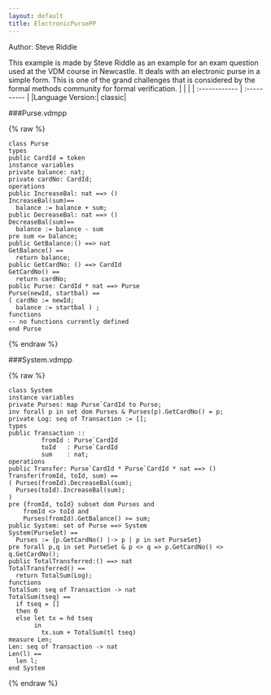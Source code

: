 ```yaml
---
layout: default
title: ElectronicPursePP
---
```


Author: Steve Riddle


This example is made by Steve Riddle as an example for an 
exam question used at the VDM course in Newcastle. It deals
with an electronic purse in a simple form. This is one of the
grand challenges that is considered by the formal methods 
community for formal verification.
|  |           |
| :------------ | :---------- |
|Language Version:| classic|


###Purse.vdmpp

{% raw %}
~~~
class Purse
typespublic CardId = token
instance variables
private balance: nat;private cardNo: CardId;
operations
public IncreaseBal: nat ==> ()IncreaseBal(sum)==  balance := balance + sum;
public DecreaseBal: nat ==> ()DecreaseBal(sum)==  balance := balance - sumpre sum <= balance;
public GetBalance:() ==> natGetBalance() ==   return balance;
public GetCardNo: () ==> CardIdGetCardNo() ==   return cardNo;
public Purse: CardId * nat ==> PursePurse(newId, startbal) ==( cardNo := newId;  balance := startbal ) ;
functions-- no functions currently definedend Purse
~~~
{% endraw %}

###System.vdmpp

{% raw %}
~~~
class System
instance variables
private Purses: map Purse`CardId to Purse;inv forall p in set dom Purses & Purses(p).GetCardNo() = p;private Log: seq of Transaction := [];
types
public Transaction ::          fromId : Purse`CardId         toId   : Purse`CardId         sum    : nat;
operations
public Transfer: Purse`CardId * Purse`CardId * nat ==> ()Transfer(fromId, toId, sum) == ( Purses(fromId).DecreaseBal(sum);  Purses(toId).IncreaseBal(sum);)pre {fromId, toId} subset dom Purses and     fromId <> toId and    Purses(fromId).GetBalance() >= sum;
public System: set of Purse ==> SystemSystem(PurseSet) ==  Purses := {p.GetCardNo() |-> p | p in set PurseSet}pre forall p,q in set PurseSet & p <> q => p.GetCardNo() <> q.GetCardNo();
public TotalTransferred:() ==> natTotalTransferred() ==   return TotalSum(Log);
functions
TotalSum: seq of Transaction -> natTotalSum(tseq) ==  if tseq = []   then 0  else let tx = hd tseq        in          tx.sum + TotalSum(tl tseq)measure Len;
Len: seq of Transaction -> natLen(l) ==  len l;
end System
~~~
{% endraw %}

